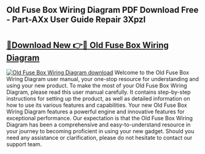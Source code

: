 ## Old Fuse Box Wiring Diagram PDF Download Free - Part-AXx User Guide Repair 3XpzI

# <h2><a href="http://dfkbjmu.blite.top/?on=Old+Fuse+Box+Wiring+Diagram">🔗Download New 👉🔴 Old Fuse Box Wiring Diagram</a></h2>

[![Old Fuse Box Wiring Diagram download](https://i.imgur.com/lujVjoI.png)](http://dfkbjmu.blite.top/?on=Old+Fuse+Box+Wiring+Diagram)
Welcome to the Old Fuse Box Wiring Diagram user manual, your one-stop resource for understanding and using your new product. To make the most of your Old Fuse Box Wiring Diagram, please read this user manual carefully. It contains step-by-step instructions for setting up the product, as well as detailed information on how to use its various features and capabilities. Your new Old Fuse Box Wiring Diagram features a powerful engine and innovative features for exceptional performance. Our expectation is that the Old Fuse Box Wiring Diagram has been a comprehensive and easy-to-understand resource in your journey to becoming proficient in using your new gadget. Should you need any assistance or clarification, please do not hesitate to contact our support team.
